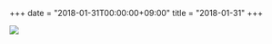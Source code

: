 +++
date = "2018-01-31T00:00:00+09:00"
title = "2018-01-31"
+++

<img class="img-fluid" src="/2018-01-31.jpg" />

